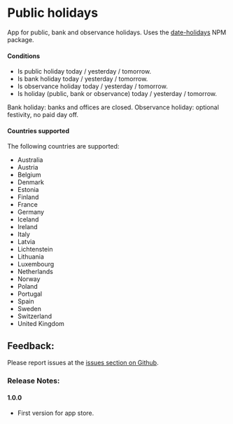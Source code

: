 # Public holidays

App for public, bank and observance holidays.  Uses the [date-holidays](https://www.npmjs.com/package/date-holidays) NPM package.

#### Conditions

- Is public holiday today / yesterday / tomorrow.
- Is bank holiday today / yesterday / tomorrow.
- Is observance holiday today / yesterday / tomorrow.
- Is holiday (public, bank or observance) today / yesterday / tomorrow.

Bank holiday: banks and offices are closed.
Observance holiday: optional festivity, no paid day off.

#### Countries supported

The following countries are supported:

- Australia
- Austria
- Belgium
- Denmark
- Estonia
- Finland
- France
- Germany
- Iceland
- Ireland
- Italy
- Latvia
- Lichtenstein
- Lithuania
- Luxembourg
- Netherlands
- Norway
- Poland
- Portugal
- Spain
- Sweden
- Switzerland
- United Kingdom

## Feedback:

Please report issues at the [issues section on Github](https://github.com/balmli/no.almli.holidays/issues).

### Release Notes:

#### 1.0.0

- First version for app store.
